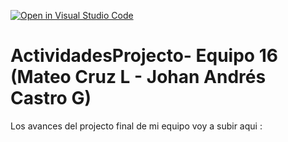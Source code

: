 [![Open in Visual Studio Code](https://classroom.github.com/assets/open-in-vscode-c66648af7eb3fe8bc4f294546bfd86ef473780cde1dea487d3c4ff354943c9ae.svg)](https://classroom.github.com/online_ide?assignment_repo_id=8534630&assignment_repo_type=AssignmentRepo)
# ActividadesProjecto- Equipo 16 (Mateo Cruz L - Johan Andrés Castro G)
Los avances del projecto final de mi equipo voy a subir aqui : 
